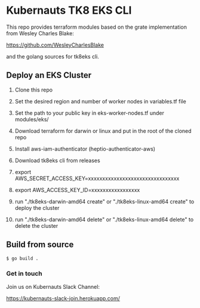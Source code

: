 # Kubernauts TK8 EKS CLI

This repo provides terraform modules based on the grate implementation from Wesley Charles Blake:

https://github.com/WesleyCharlesBlake

and the golang sources for tk8eks cli.

## Deploy an EKS Cluster

1. Clone this repo

2. Set the desired region and number of worker nodes in variables.tf file

3. Set the path to your public key in eks-worker-nodes.tf under modules/eks/

4. Download terraform for darwin or linux and put in the root of the cloned repo

5. Install aws-iam-authenticator (heptio-authenticator-aws)

6. Download tk8eks cli from releases  

7. export AWS_SECRET_ACCESS_KEY=xxxxxxxxxxxxxxxxxxxxxxxxxxxxxxxx

8. export AWS_ACCESS_KEY_ID=xxxxxxxxxxxxxxxxx

9. run "./tk8eks-darwin-amd64 create" or "./tk8eks-linux-amd64 create" to deploy the cluster

10. run "./tk8eks-darwin-amd64 delete" or "./tk8eks-linux-amd64 delete" to delete the cluster

## Build from source

```bash
$ go build .
```

### Get in touch

Join us on Kubernauts Slack Channel:

https://kubernauts-slack-join.herokuapp.com/
